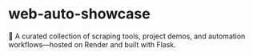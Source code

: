 # web-auto-showcase
🚀 A curated collection of scraping tools, project demos, and automation workflows—hosted on Render and built with Flask.
